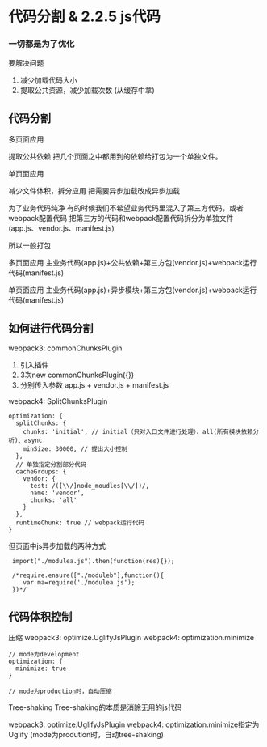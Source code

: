 # 代码分割 & 2.2.5 js代码

### 一切都是为了优化

要解决问题

1. 减少加载代码大小
2. 提取公共资源，减少加载次数 (从缓存中拿)

## 代码分割

多页面应用

提取公共依赖
把几个页面之中都用到的依赖给打包为一个单独文件。


单页面应用

减少文件体积，拆分应用
把需要异步加载改成异步加载

为了业务代码纯净
有的时候我们不希望业务代码里混入了第三方代码，或者webpack配置代码
把第三方的代码和webpack配置代码拆分为单独文件 (app.js、vendor.js、manifest.js)

所以一般打包

多页面应用
主业务代码(app.js)+公共依赖+第三方包(vendor.js)+webpack运行代码(manifest.js)

单页面应用
主业务代码(app.js)+异步模块+第三方包(vendor.js)+webpack运行代码(manifest.js)

## 如何进行代码分割

webpack3: commonChunksPlugin
1. 引入插件
2. 3次new commonChunksPlugin({})
3. 分别传入参数 app.js + vendor.js + manifest.js

webpack4: SplitChunksPlugin

```
optimization: {
  splitChunks: {
    chunks: 'initial', // initial（只对入口文件进行处理）、all(所有模块依赖分析)、async
    minSize: 30000, // 提出大小控制
  },
  // 单独指定分割部分代码
  cacheGroups: {
    vendor: {
      test: /([\\/]node_moudles[\\/])/,
      name: 'vendor',
      chunks: 'all'
    }
  },
  runtimeChunk: true // webpack运行代码
}
```

但页面中js异步加载的两种方式
```
 import("./modulea.js").then(function(res){});

 /*require.ensure(["./moduleb"],function(){
    var ma=require('./modulea.js');
 })*/
```


## 代码体积控制

压缩
webpack3: optimize.UglifyJsPlugin
webpack4: optimization.minimize
```
// mode为development
optimization: {
  minimize: true
}

// mode为production时，自动压缩
```

Tree-shaking
Tree-shaking的本质是消除无用的js代码

webpack3: optimize.UglifyJsPlugin
webpack4: optimization.minimize指定为Uglify (mode为prodution时，自动tree-shaking)


